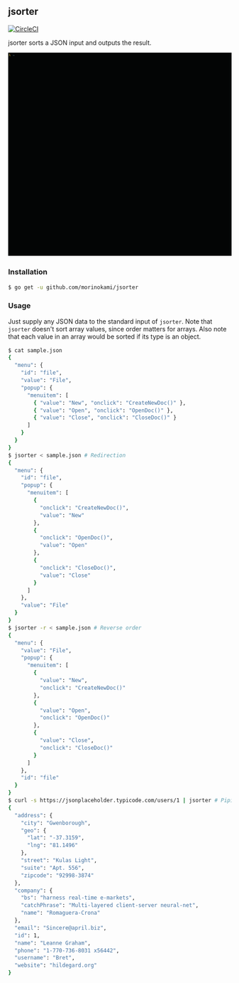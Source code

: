 ## jsorter

[![CircleCI](https://circleci.com/gh/morinokami/jsorter.svg?style=svg)](https://circleci.com/gh/morinokami/jsorter)

jsorter sorts a JSON input and outputs the result.

![Screenshot](./demo.gif)

### Installation

```sh
$ go get -u github.com/morinokami/jsorter
```

### Usage

Just supply any JSON data to the standard input of `jsorter`.
Note that `jsorter` doesn't sort array values, since order matters for arrays.
Also note that each value in an array would be sorted if its type is an object.

```sh
$ cat sample.json
{
  "menu": {
    "id": "file",
    "value": "File",
    "popup": {
      "menuitem": [
        { "value": "New", "onclick": "CreateNewDoc()" },
        { "value": "Open", "onclick": "OpenDoc()" },
        { "value": "Close", "onclick": "CloseDoc()" }
      ]
    }
  }
}
$ jsorter < sample.json # Redirection
{
  "menu": {
    "id": "file",
    "popup": {
      "menuitem": [
        {
          "onclick": "CreateNewDoc()",
          "value": "New"
        },
        {
          "onclick": "OpenDoc()",
          "value": "Open"
        },
        {
          "onclick": "CloseDoc()",
          "value": "Close"
        }
      ]
    },
    "value": "File"
  }
}
$ jsorter -r < sample.json # Reverse order
{
  "menu": {
    "value": "File",
    "popup": {
      "menuitem": [
        {
          "value": "New",
          "onclick": "CreateNewDoc()"
        },
        {
          "value": "Open",
          "onclick": "OpenDoc()"
        },
        {
          "value": "Close",
          "onclick": "CloseDoc()"
        }
      ]
    },
    "id": "file"
  }
}
$ curl -s https://jsonplaceholder.typicode.com/users/1 | jsorter # Piping
{
  "address": {
    "city": "Gwenborough",
    "geo": {
      "lat": "-37.3159",
      "lng": "81.1496"
    },
    "street": "Kulas Light",
    "suite": "Apt. 556",
    "zipcode": "92998-3874"
  },
  "company": {
    "bs": "harness real-time e-markets",
    "catchPhrase": "Multi-layered client-server neural-net",
    "name": "Romaguera-Crona"
  },
  "email": "Sincere@april.biz",
  "id": 1,
  "name": "Leanne Graham",
  "phone": "1-770-736-8031 x56442",
  "username": "Bret",
  "website": "hildegard.org"
}
```
